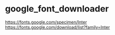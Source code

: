 # google_font_downloader





https://fonts.google.com/specimen/Inter
https://fonts.google.com/download/list?family=Inter